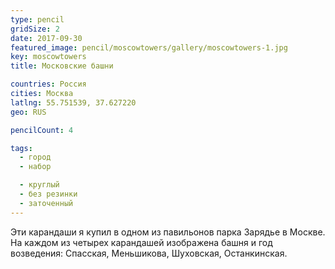```yaml
---
type: pencil
gridSize: 2
date: 2017-09-30
featured_image: pencil/moscowtowers/gallery/moscowtowers-1.jpg
key: moscowtowers
title: Московские башни

countries: Россия
cities: Москва
latlng: 55.751539, 37.627220
geo: RUS

pencilCount: 4

tags:
  - город
  - набор

  - круглый
  - без резинки
  - заточенный
---
```


Эти карандаши я купил в одном из павильонов парка Зарядье в Москве. На каждом из четырех карандашей изображена башня и год возведения: Спасская, Меньшикова, Шуховская, Останкинская.
